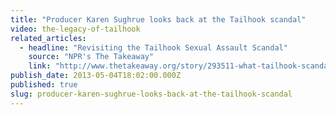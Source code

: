```yaml
---
title: "Producer Karen Sughrue looks back at the Tailhook scandal"
video: the-legacy-of-tailhook
related_articles:
  - headline: "Revisiting the Tailhook Sexual Assault Scandal"
    source: "NPR's The Takeaway"
    link: "http://www.thetakeaway.org/story/293511-what-tailhook-scandal/"
publish_date: 2013-05-04T18:02:00.000Z
published: true
slug: producer-karen-sughrue-looks-back-at-the-tailhook-scandal
---
```

